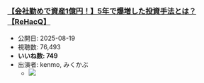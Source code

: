 ### [【会社勤めで資産1億円！】5年で爆増した投資手法とは？【ReHacQ】](https://www.youtube.com/watch?v=NDrXVeO7IbE)
-   公開日: 2025-08-19
-   視聴数: 76,493
-   **いいね数: 749**
-   出演者: kenmo, みくかぶ
    - [![](https://img.youtube.com/vi/NDrXVeO7IbE/hqdefault.jpg)](https://www.youtube.com/watch?v=NDrXVeO7IbE)
